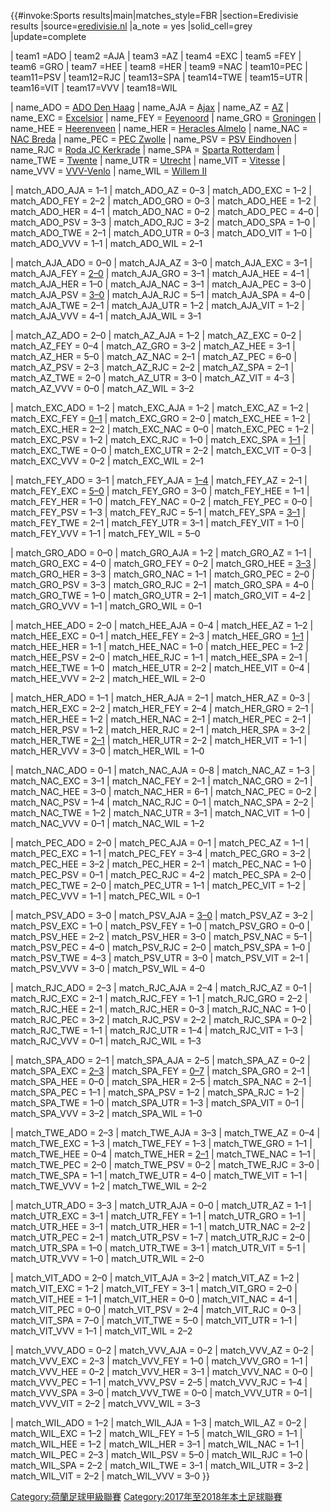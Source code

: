 <onlyinclude>{{\#invoke:Sports results|main|matches_style=FBR
|section=Eredivisie results
|source=[eredivisie.nl](https://eredivisie.nl/en-us/fixtures/overview)
|a_note = yes |solid_cell=grey |update=complete

| team1 =ADO | team2 =AJA | team3 =AZ | team4 =EXC | team5 =FEY | team6
=GRO | team7 =HEE | team8 =HER | team9 =NAC | team10=PEC | team11=PSV |
team12=RJC | team13=SPA | team14=TWE | team15=UTR | team16=VIT |
team17=VVV | team18=WIL

| name_ADO = [ADO Den
Haag](https://zh.wikipedia.org/wiki/ADO_Den_Haag "wikilink") | name_AJA
= [Ajax](https://zh.wikipedia.org/wiki/AFC_阿積士 "wikilink") | name_AZ =
[AZ](https://zh.wikipedia.org/wiki/AZ_Alkmaar "wikilink") | name_EXC =
[Excelsior](https://zh.wikipedia.org/wiki/S.B.V._Excelsior "wikilink") |
name_FEY = [Feyenoord](../Page/飛燕諾.md "wikilink") | name_GRO =
[Groningen](https://zh.wikipedia.org/wiki/FC_Groningen "wikilink") |
name_HEE =
[Heerenveen](https://zh.wikipedia.org/wiki/SC_Heerenveen "wikilink") |
name_HER = [Heracles
Almelo](https://zh.wikipedia.org/wiki/Heracles_Almelo "wikilink") |
name_NAC = [NAC
Breda](https://zh.wikipedia.org/wiki/NAC_Breda "wikilink") | name_PEC =
[PEC Zwolle](https://zh.wikipedia.org/wiki/施雲尼 "wikilink") | name_PSV =
[PSV Eindhoven](https://zh.wikipedia.org/wiki/燕豪芬 "wikilink") |
name_RJC = [Roda JC
Kerkrade](https://zh.wikipedia.org/wiki/Roda_JC_Kerkrade "wikilink") |
name_SPA = [Sparta
Rotterdam](https://zh.wikipedia.org/wiki/Sparta_Rotterdam "wikilink") |
name_TWE = [Twente](https://zh.wikipedia.org/wiki/FC_Twente "wikilink")
| name_UTR =
[Utrecht](https://zh.wikipedia.org/wiki/FC_Utrecht "wikilink") |
name_VIT =
[Vitesse](https://zh.wikipedia.org/wiki/SBV_Vitesse "wikilink") |
name_VVV =
[VVV-Venlo](https://zh.wikipedia.org/wiki/VVV-Venlo "wikilink") |
name_WIL = [Willem II](https://zh.wikipedia.org/wiki/威廉二世 "wikilink")

| match_ADO_AJA = 1–1 | match_ADO_AZ = 0–3 | match_ADO_EXC = 1–2 |
match_ADO_FEY = 2–2 | match_ADO_GRO = 0–3 | match_ADO_HEE = 1–2 |
match_ADO_HER = 4–1 | match_ADO_NAC = 0–2 | match_ADO_PEC = 4–0 |
match_ADO_PSV = 3–3 | match_ADO_RJC = 3–2 | match_ADO_SPA = 1–0 |
match_ADO_TWE = 2–1 | match_ADO_UTR = 0–3 | match_ADO_VIT = 1–0 |
match_ADO_VVV = 1–1 | match_ADO_WIL = 2–1

| match_AJA_ADO = 0–0 | match_AJA_AZ = 3–0 | match_AJA_EXC = 3–1 |
match_AJA_FEY =
[2–0](https://zh.wikipedia.org/wiki/De_Klassieker "wikilink") |
match_AJA_GRO = 3–1 | match_AJA_HEE = 4–1 | match_AJA_HER = 1–0 |
match_AJA_NAC = 3–1 | match_AJA_PEC = 3–0 | match_AJA_PSV =
[3–0](https://zh.wikipedia.org/wiki/AFC_Ajax–PSV_Eindhoven_rivalry "wikilink")
| match_AJA_RJC = 5–1 | match_AJA_SPA = 4–0 | match_AJA_TWE = 2–1
| match_AJA_UTR = 1–2 | match_AJA_VIT = 1–2 | match_AJA_VVV = 4–1
| match_AJA_WIL = 3–1

| match_AZ_ADO = 2–0 | match_AZ_AJA = 1–2 | match_AZ_EXC = 0–2 |
match_AZ_FEY = 0–4 | match_AZ_GRO = 3–2 | match_AZ_HEE = 3–1 |
match_AZ_HER = 5–0 | match_AZ_NAC = 2–1 | match_AZ_PEC = 6–0 |
match_AZ_PSV = 2–3 | match_AZ_RJC = 2–2 | match_AZ_SPA = 2–1 |
match_AZ_TWE = 2–0 | match_AZ_UTR = 3–0 | match_AZ_VIT = 4–3 |
match_AZ_VVV = 0–0 | match_AZ_WIL = 3–2

| match_EXC_ADO = 1–2 | match_EXC_AJA = 1–2 | match_EXC_AZ = 1–2 |
match_EXC_FEY =
[0–1](https://zh.wikipedia.org/wiki/Rotterdam_derby "wikilink") |
match_EXC_GRO = 2–0 | match_EXC_HEE = 1–2 | match_EXC_HER = 2–2 |
match_EXC_NAC = 0–0 | match_EXC_PEC = 1–2 | match_EXC_PSV = 1–2 |
match_EXC_RJC = 1–0 | match_EXC_SPA =
[1–1](https://zh.wikipedia.org/wiki/Rotterdam_derby "wikilink") |
match_EXC_TWE = 0–0 | match_EXC_UTR = 2–2 | match_EXC_VIT = 0–3 |
match_EXC_VVV = 0–2 | match_EXC_WIL = 2–1

| match_FEY_ADO = 3–1 | match_FEY_AJA =
[1–4](https://zh.wikipedia.org/wiki/De_Klassieker "wikilink") |
match_FEY_AZ = 2–1 | match_FEY_EXC =
[5–0](https://zh.wikipedia.org/wiki/Rotterdam_derby "wikilink") |
match_FEY_GRO = 3–0 | match_FEY_HEE = 1–1 | match_FEY_HER = 1–0 |
match_FEY_NAC = 0–2 | match_FEY_PEC = 0–0 | match_FEY_PSV = 1–3 |
match_FEY_RJC = 5–1 | match_FEY_SPA =
[3–1](https://zh.wikipedia.org/wiki/Rotterdam_derby "wikilink") |
match_FEY_TWE = 2–1 | match_FEY_UTR = 3–1 | match_FEY_VIT = 1–0 |
match_FEY_VVV = 1–1 | match_FEY_WIL = 5–0

| match_GRO_ADO = 0–0 | match_GRO_AJA = 1–2 | match_GRO_AZ = 1–1 |
match_GRO_EXC = 4–0 | match_GRO_FEY = 0–2 | match_GRO_HEE =
[3–3](https://zh.wikipedia.org/wiki/Derby_of_the_North_\(Netherlands\) "wikilink")
| match_GRO_HER = 3–3 | match_GRO_NAC = 1–1 | match_GRO_PEC = 2–0
| match_GRO_PSV = 3–3 | match_GRO_RJC = 2–1 | match_GRO_SPA = 4–0
| match_GRO_TWE = 1–0 | match_GRO_UTR = 2–1 | match_GRO_VIT = 4–2
| match_GRO_VVV = 1–1 | match_GRO_WIL = 0–1

| match_HEE_ADO = 2–0 | match_HEE_AJA = 0–4 | match_HEE_AZ = 1–2 |
match_HEE_EXC = 0–1 | match_HEE_FEY = 2–3 | match_HEE_GRO =
[1–1](https://zh.wikipedia.org/wiki/Derby_of_the_North_\(Netherlands\) "wikilink")
| match_HEE_HER = 1–1 | match_HEE_NAC = 1–0 | match_HEE_PEC = 1–2
| match_HEE_PSV = 2–0 | match_HEE_RJC = 1–1 | match_HEE_SPA = 2–1
| match_HEE_TWE = 1–0 | match_HEE_UTR = 2–2 | match_HEE_VIT = 0–4
| match_HEE_VVV = 2–2 | match_HEE_WIL = 2–0

| match_HER_ADO = 1–1 | match_HER_AJA = 2–1 | match_HER_AZ = 0–3 |
match_HER_EXC = 2–2 | match_HER_FEY = 2–4 | match_HER_GRO = 2–1 |
match_HER_HEE = 1–2 | match_HER_NAC = 2–1 | match_HER_PEC = 2–1 |
match_HER_PSV = 1–2 | match_HER_RJC = 2–1 | match_HER_SPA = 3–2 |
match_HER_TWE =
[2–1](https://zh.wikipedia.org/wiki/Twentse_Derby "wikilink") |
match_HER_UTR = 2–2 | match_HER_VIT = 1–1 | match_HER_VVV = 3–0 |
match_HER_WIL = 1–0

| match_NAC_ADO = 0–1 | match_NAC_AJA = 0–8 | match_NAC_AZ = 1–3 |
match_NAC_EXC = 3–1 | match_NAC_FEY = 2–1 | match_NAC_GRO = 2–1 |
match_NAC_HEE = 3–0 | match_NAC_HER = 6–1 | match_NAC_PEC = 0–2 |
match_NAC_PSV = 1–4 | match_NAC_RJC = 0–1 | match_NAC_SPA = 2–2 |
match_NAC_TWE = 1–2 | match_NAC_UTR = 3–1 | match_NAC_VIT = 1–0 |
match_NAC_VVV = 0–1 | match_NAC_WIL = 1–2

| match_PEC_ADO = 2–0 | match_PEC_AJA = 0–1 | match_PEC_AZ = 1–1 |
match_PEC_EXC = 1–1 | match_PEC_FEY = 3–4 | match_PEC_GRO = 3–2 |
match_PEC_HEE = 3–2 | match_PEC_HER = 2–1 | match_PEC_NAC = 1–0 |
match_PEC_PSV = 0–1 | match_PEC_RJC = 4–2 | match_PEC_SPA = 2–0 |
match_PEC_TWE = 2–0 | match_PEC_UTR = 1–1 | match_PEC_VIT = 1–2 |
match_PEC_VVV = 1–1 | match_PEC_WIL = 0–1

| match_PSV_ADO = 3–0 | match_PSV_AJA =
[3–0](https://zh.wikipedia.org/wiki/AFC_Ajax–PSV_Eindhoven_rivalry "wikilink")
| match_PSV_AZ = 3–2 | match_PSV_EXC = 1–0 | match_PSV_FEY = 1–0 |
match_PSV_GRO = 0–0 | match_PSV_HEE = 2–2 | match_PSV_HER = 3–0 |
match_PSV_NAC = 5–1 | match_PSV_PEC = 4–0 | match_PSV_RJC = 2–0 |
match_PSV_SPA = 1–0 | match_PSV_TWE = 4–3 | match_PSV_UTR = 3–0 |
match_PSV_VIT = 2–1 | match_PSV_VVV = 3–0 | match_PSV_WIL = 4–0

| match_RJC_ADO = 2–3 | match_RJC_AJA = 2–4 | match_RJC_AZ = 0–1 |
match_RJC_EXC = 2–1 | match_RJC_FEY = 1–1 | match_RJC_GRO = 2–2 |
match_RJC_HEE = 2–1 | match_RJC_HER = 0–3 | match_RJC_NAC = 1–0 |
match_RJC_PEC = 3–2 | match_RJC_PSV = 2–2 | match_RJC_SPA = 0–2 |
match_RJC_TWE = 1–1 | match_RJC_UTR = 1–4 | match_RJC_VIT = 1–3 |
match_RJC_VVV = 0–1 | match_RJC_WIL = 1–3

| match_SPA_ADO = 2–1 | match_SPA_AJA = 2–5 | match_SPA_AZ = 0–2 |
match_SPA_EXC =
[2–3](https://zh.wikipedia.org/wiki/Rotterdam_derby "wikilink") |
match_SPA_FEY =
[0–7](https://zh.wikipedia.org/wiki/Rotterdam_derby "wikilink") |
match_SPA_GRO = 2–1 | match_SPA_HEE = 0–0 | match_SPA_HER = 2–5 |
match_SPA_NAC = 2–1 | match_SPA_PEC = 1–1 | match_SPA_PSV = 1–2 |
match_SPA_RJC = 1–2 | match_SPA_TWE = 1–0 | match_SPA_UTR = 1–3 |
match_SPA_VIT = 0–1 | match_SPA_VVV = 3–2 | match_SPA_WIL = 1–0

| match_TWE_ADO = 2–3 | match_TWE_AJA = 3–3 | match_TWE_AZ = 0–4 |
match_TWE_EXC = 1–3 | match_TWE_FEY = 1–3 | match_TWE_GRO = 1–1 |
match_TWE_HEE = 0–4 | match_TWE_HER =
[2–1](https://zh.wikipedia.org/wiki/Twentse_Derby "wikilink") |
match_TWE_NAC = 1–1 | match_TWE_PEC = 2–0 | match_TWE_PSV = 0–2 |
match_TWE_RJC = 3–0 | match_TWE_SPA = 1–1 | match_TWE_UTR = 4–0 |
match_TWE_VIT = 1–1 | match_TWE_VVV = 1–2 | match_TWE_WIL = 2–2

| match_UTR_ADO = 3–3 | match_UTR_AJA = 0–0 | match_UTR_AZ = 1–1 |
match_UTR_EXC = 3–1 | match_UTR_FEY = 1–1 | match_UTR_GRO = 1–1 |
match_UTR_HEE = 3–1 | match_UTR_HER = 1–1 | match_UTR_NAC = 2–2 |
match_UTR_PEC = 2–1 | match_UTR_PSV = 1–7 | match_UTR_RJC = 2–0 |
match_UTR_SPA = 1–0 | match_UTR_TWE = 3–1 | match_UTR_VIT = 5–1 |
match_UTR_VVV = 1–0 | match_UTR_WIL = 2–0

| match_VIT_ADO = 2–0 | match_VIT_AJA = 3–2 | match_VIT_AZ = 1–2 |
match_VIT_EXC = 1–2 | match_VIT_FEY = 3–1 | match_VIT_GRO = 2–0 |
match_VIT_HEE = 1–1 | match_VIT_HER = 0–0 | match_VIT_NAC = 4–1 |
match_VIT_PEC = 0–0 | match_VIT_PSV = 2–4 | match_VIT_RJC = 0–3 |
match_VIT_SPA = 7–0 | match_VIT_TWE = 5–0 | match_VIT_UTR = 1–1 |
match_VIT_VVV = 1–1 | match_VIT_WIL = 2–2

| match_VVV_ADO = 0–2 | match_VVV_AJA = 0–2 | match_VVV_AZ = 0–2 |
match_VVV_EXC = 2–3 | match_VVV_FEY = 1–0 | match_VVV_GRO = 1–1 |
match_VVV_HEE = 0–2 | match_VVV_HER = 3–1 | match_VVV_NAC = 0–0 |
match_VVV_PEC = 1–1 | match_VVV_PSV = 2–5 | match_VVV_RJC = 1–4 |
match_VVV_SPA = 3–0 | match_VVV_TWE = 0–0 | match_VVV_UTR = 0–1 |
match_VVV_VIT = 2–2 | match_VVV_WIL = 3–3

| match_WIL_ADO = 1–2 | match_WIL_AJA = 1–3 | match_WIL_AZ = 0–2 |
match_WIL_EXC = 1–2 | match_WIL_FEY = 1–5 | match_WIL_GRO = 1–1 |
match_WIL_HEE = 1–2 | match_WIL_HER = 3–1 | match_WIL_NAC = 1–1 |
match_WIL_PEC = 2–3 | match_WIL_PSV = 5–0 | match_WIL_RJC = 1–0 |
match_WIL_SPA = 2–2 | match_WIL_TWE = 3–1 | match_WIL_UTR = 3–2 |
match_WIL_VIT = 2–2 | match_WIL_VVV = 3–0 }}</onlyinclude>

[Category:荷蘭足球甲級聯賽](https://zh.wikipedia.org/wiki/Category:荷蘭足球甲級聯賽 "wikilink")
[Category:2017年至2018年本土足球聯賽](https://zh.wikipedia.org/wiki/Category:2017年至2018年本土足球聯賽 "wikilink")